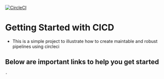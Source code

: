 [![CircleCI](https://dl.circleci.com/status-badge/img/gh/jmnyarega/cicd-practice/tree/main.svg?style=svg)](https://dl.circleci.com/status-badge/redirect/gh/jmnyarega/cicd-practice/tree/main)

# Getting Started with CICD
 - This is a simple project to illustrate how to create maintable and robust pipelines using circleci
 
 ## Below are important links to help you get started
    - 
